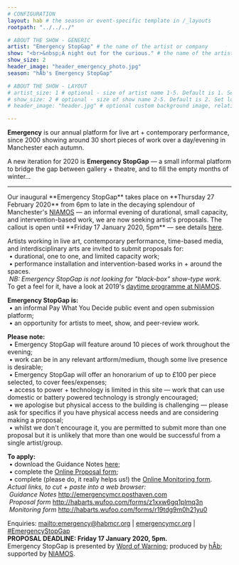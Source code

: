 ```yaml
---
# CONFIGURATION
layout: hab # the season or event-specific template in /_layouts
rootpath: "../../../"

# ABOUT THE SHOW - GENERIC
artist: "Emergency StopGap" # the name of the artist or company
show: "<br>&nbsp;A night out for the curious." # the name of the artist or company
show_size: 2 
header_image: "header_emergency_photo.jpg"   
season: "hÅb's Emergency StopGap"

# ABOUT THE SHOW - LAYOUT
# artist_size: 1 # optional - size of artist name 1-5. Default is 1. Set longer names to lower values
# show_size: 2 # optional - size of show name 2-5. Default is 2. Set longer names to lower values
# header_image: "header.jpg" # optional custom background image, relative to current page

---
```

**Emergency** is our annual platform for live art + contemporary performance, since 2000 showing around 30 short pieces of work over a day/evening in Manchester each autumn.         
        
A new iteration for 2020 is **Emergency StopGap** — a small informal platform to bridge the gap between gallery + theatre, and to fill the empty months of winter…             
<hr>         
Our inaugural **Emergency StopGap** takes place on **Thursday 27 February 2020** from 6pm to late in the decaying splendour of Manchester's <a href="http://www.niamos.space" target="_blank">NIAMOS</a> — an informal evening of durational, small capacity, and intervention-based work, we are now seeking artist's proposals. The callout is open until **Friday 17 January 2020, 5pm** — see details <a href="http://emergencymcr.posthaven.com/emergency-stopgap-call-for-proposals" target="_blank">here</a>.          
          
Artists working in live art, contemporary performance, time-based media, and interdisciplinary arts are invited to submit proposals for:<br>&nbsp;• durational, one to one, and limited capacity work;<br>&nbsp;• performance installation and intervention-based works in + around the spaces.<br>*&nbsp;NB: Emergency StopGap is not looking for "black-box" show-type work.*<br>To get a feel for it, have a look at 2019's [daytime programme at NIAMOS](/current/2019-emergency/daytime).           
         
**Emergency StopGap is:**<br>&nbsp;• an informal Pay What You Decide public event and open submission platform;<br>&nbsp;• an opportunity for artists to meet, show, and peer-review work.       
         
**Please note:**<br>&nbsp;• Emergency StopGap will feature around 10 pieces of work throughout the evening;<br>&nbsp;• work can be in any relevant artform/medium, though some live presence is desirable;<br>&nbsp;• Emergency StopGap will offer an honorarium of up to £100 per piece selected, to cover fees/expenses;<br>&nbsp;• access to power + technology is limited in this site — work that can use domestic or battery powered technology is strongly encouraged;<br>&nbsp;• we apologise but physical access to the building is challenging — please ask for specifics if you have physical access needs and are considering making a proposal;<br>&nbsp;• whilst we don't encourage it, you are permitted to submit more than one proposal but it is unlikely that more than one would be successful from a single artist/group.          
       
**To apply:**<br>&nbsp;• download the Guidance Notes <a href="http://emergencymcr.posthaven.com/emergency-stopgap-call-for-proposals" target="_blank">here</a>;<br>&nbsp;• complete the <a href="http://habarts.wufoo.com/forms/z1xxw6gq1plmq3n" target="_blank">Online Proposal form</a>;<br>&nbsp;• complete (please do, it really helps us!) the <a href="http://habarts.wufoo.com/forms/r19tdg9m0h21yu0" target="_blank">Online Monitoring form</a>.<br>*Actual links, to cut + paste into a web browser:*<br>&nbsp;*Guidance Notes* http://emergencymcr.posthaven.com<br>&nbsp;*Proposal form* http://habarts.wufoo.com/forms/z1xxw6gq1plmq3n<br>&nbsp;*Monitoring form* http://habarts.wufoo.com/forms/r19tdg9m0h21yu0         
           
Enquiries: <mailto:emergency@habmcr.org> | <a href="http://emergencymcr.org" target="_blank">emergencymcr.org</a> | <a href="http://twitter.com/hashtag/EmergencyStopGap" target="_blank">#EmergencyStopGap</a><br>**PROPOSAL DEADLINE: Friday 17 January 2020, 5pm.**          
Emergency StopGap is presented by [Word of Warning](/); produced by [hÅb](/hab); supported by <a href="http://www.niamos.space" target="_blank">NIAMOS</a>.
